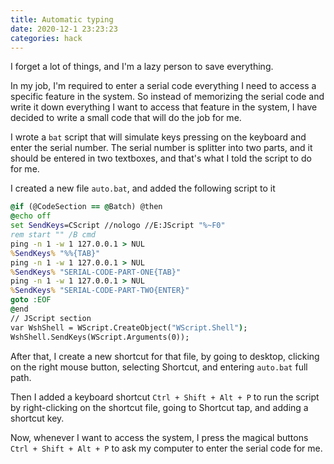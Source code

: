 ```yaml
---
title: Automatic typing
date: 2020-12-1 23:23:23
categories: hack
---
```


I forget a lot of things, and I'm a lazy person to save everything.

In my job, I'm required to enter a serial code everything I need to access a specific feature in the system. So instead of memorizing the serial code and write it down everything I want to access that feature in the system, I have decided to write a small code that will do the job for me. <!--more-->

I wrote a `bat` script that will simulate keys pressing on the keyboard and enter the serial number. The serial number is splitter into two parts, and it should be entered in two textboxes, and that's what I told the script to do for me.

I created a new file `auto.bat`, and added the following script to it

```bat
@if (@CodeSection == @Batch) @then
@echo off
set SendKeys=CScript //nologo //E:JScript "%~F0"
rem start "" /B cmd
ping -n 1 -w 1 127.0.0.1 > NUL
%SendKeys% "%%{TAB}"
ping -n 1 -w 1 127.0.0.1 > NUL
%SendKeys% "SERIAL-CODE-PART-ONE{TAB}"
ping -n 1 -w 1 127.0.0.1 > NUL
%SendKeys% "SERIAL-CODE-PART-TWO{ENTER}"
goto :EOF
@end
// JScript section
var WshShell = WScript.CreateObject("WScript.Shell");
WshShell.SendKeys(WScript.Arguments(0));
```

After that, I create a new shortcut for that file, by going to desktop, clicking on the right mouse button, selecting Shortcut, and entering `auto.bat` full path.

Then I added a keyboard shortcut `Ctrl + Shift + Alt + P` to run the script by right-clicking on the shortcut file, going to Shortcut tap, and adding a shortcut key.

Now, whenever I want to access the system, I press the magical buttons `Ctrl + Shift + Alt + P` to ask my computer to enter the serial code for me.